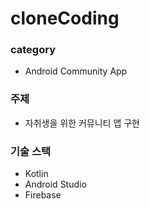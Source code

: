 # cloneCoding

### category
- Android Community App

### 주제
- 자취생을 위한 커뮤니티 앱 구현

### 기술 스택
- Kotlin
- Android Studio
- Firebase

